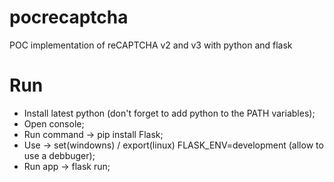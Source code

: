 # pocrecaptcha
  
  POC implementation of reCAPTCHA v2 and v3 with python and flask

# Run

 - Install latest python (don't forget to add python to the PATH variables);
 - Open console;
 - Run command -> pip install Flask;
 - Use -> set(windowns) / export(linux) FLASK_ENV=development (allow to use a debbuger);
 - Run app -> flask run;
